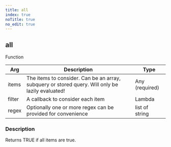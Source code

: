 ```yaml
---
title: all
index: true
noTitle: true
no_edit: true
---
```




<div class="vql_item"></div>


## all
<span class='vql_type label label-warning pull-right page-header'>Function</span>



<div class="vqlargs"></div>

Arg | Description | Type
----|-------------|-----
items|The items to consider. Can be an array, subquery or stored query. Will only be lazily evaluated!|Any (required)
filter|A callback to consider each item|Lambda
regex|Optionally one or more regex can be provided for convenience|list of string

### Description

Returns TRUE if all items are true.

